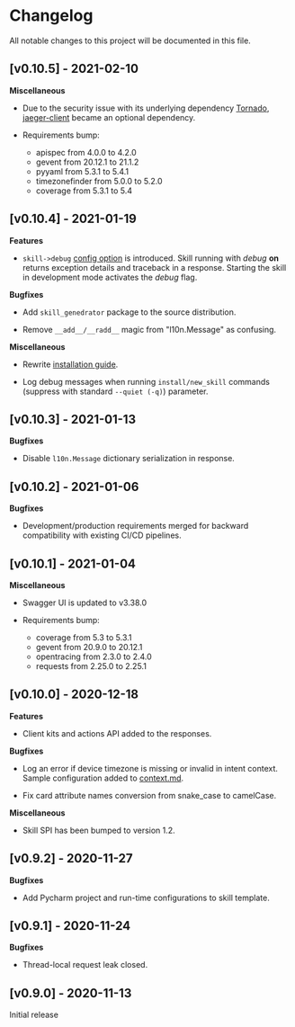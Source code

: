 
# Changelog
All notable changes to this project will be documented in this file.

## [v0.10.5] - 2021-02-10  

**Miscellaneous**

- Due to the security issue with its underlying dependency [Tornado](https://pypi.org/project/tornado/), 
  [jaeger-client](https://pypi.org/project/jaeger-client/) became an optional dependency.   
  
- Requirements bump:
    - apispec from 4.0.0 to 4.2.0 
    - gevent from 20.12.1 to 21.1.2 
    - pyyaml from 5.3.1 to 5.4.1  
    - timezonefinder from 5.0.0 to 5.2.0
    - coverage from 5.3.1 to 5.4

## [v0.10.4] - 2021-01-19  

**Features**

-   `skill->debug` [config option](docs/config.md#skill) is introduced. 
    Skill running with _debug_ **on** returns exception details and traceback in a response. 
    Starting the skill in development mode activates the _debug_ flag.    

**Bugfixes**

-   Add `skill_genedrator` package to the source distribution.
    
-   Remove `__add__/__radd__` magic from "l10n.Message" as confusing.

**Miscellaneous**

-   Rewrite [installation guide](docs/install.md).

-   Log debug messages when running `install/new_skill` commands (suppress with standard `--quiet (-q)`) parameter.


## [v0.10.3] - 2021-01-13  

**Bugfixes**

- Disable `l10n.Message` dictionary serialization in response.  
  
## [v0.10.2] - 2021-01-06  

**Bugfixes**

- Development/production requirements merged for backward compatibility with existing CI/CD pipelines.  
  
## [v0.10.1] - 2021-01-04  

**Miscellaneous**

- Swagger UI is updated to v3.38.0 
  
- Requirements bump:
    - coverage from 5.3 to 5.3.1
    - gevent from 20.9.0 to 20.12.1
    - opentracing from 2.3.0 to 2.4.0  
    - requests from 2.25.0 to 2.25.1

## [v0.10.0] - 2020-12-18  

**Features**

-   Client kits and actions API added to the responses.

**Bugfixes**

-   Log an error if device timezone is missing or invalid in intent context.
    Sample configuration added to [context.md](docs/context.md). 

-   Fix card attribute names conversion from snake_case to camelCase.

**Miscellaneous**

-   Skill SPI has been bumped to version 1.2. 

## [v0.9.2] - 2020-11-27  

**Bugfixes**

-   Add Pycharm project and run-time configurations to skill template.


## [v0.9.1] - 2020-11-24  

**Bugfixes**

-   Thread-local request leak closed.


## [v0.9.0] - 2020-11-13 

Initial release
